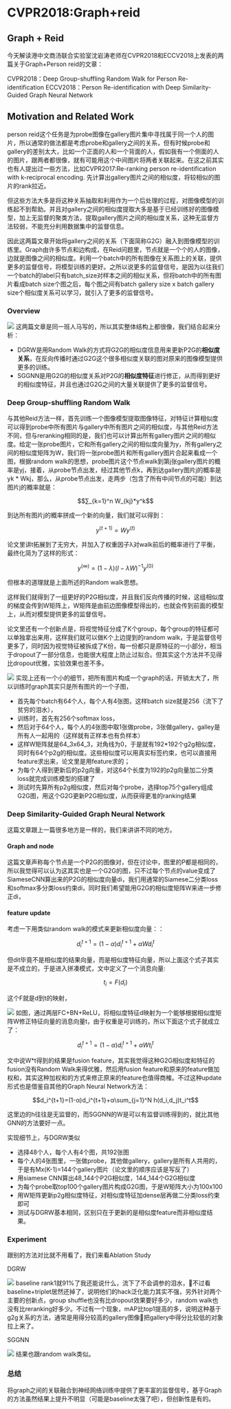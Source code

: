 # CVPR2018:Graph+reid

## Graph + Reid

今天解读港中文商汤联合实验室沈岩涛老师在CVPR2018和ECCV2018上发表的两篇关于Graph+Person reid的文章：

CVPR2018：Deep Group-shuffling Random Walk for Person Re-identification ECCV2018：Person Re-identification with Deep Similarity-Guided Graph Neural Network

## Motivation and Related Work

person reid这个任务是为probe图像在gallery图片集中寻找属于同一个人的图片，所以通常的做法都是考虑probe和gallery之间的关系，但有时候probe和gallery的差别太大，比如一个正面的人和一个背面的人，假如我有一个侧面的人的图片，跟两者都很像，就有可能用这个中间图片将两者关联起来。在这之前其实也有人提出过一些方法，比如CVPR2017:Re-ranking person re-identification with k-reciprocal encoding. 先计算出gallery图片之间的相似度，将较相似的图片的rank拉近。

但这些方法大多是将这种关系抽取和利用作为一个后处理的过程，对图像模型的训练起不到帮助。并且对gallery之间的相似度提取大多是基于已经训练好的图像模型，加上无监督的聚类方法，提取gallery图片之间的相似度关系，这种无监督方法较弱，不能充分利用数据集中的监督信息。

因此这两篇文章开始将gallery之间的关系（下面简称G2G）融入到图像模型的训练里。Graph由许多节点和边构成，在Reid问题里，节点就是一个个的人的图像，边就是图像之间的相似度。利用一个batch中的所有图像在关系图上的关联，提供更多的监督信号，将模型训练的更好。之所以说更多的监督信号，是因为以往我们一个batch的label只有batch\_size对样本之间的相似关系，但将batch中的所有图片看成batch size个图之后，每个图之间有batch gallery size x batch gallery size个相似度关系可以学习，就引入了更多的监督信号。

### Overview

![](cuhk_sentimes_0.png)
这两篇文章是同一班人马写的，所以其实整体结构上都很像，我们结合起来分析：

* DGRW是用Random Walk的方式将G2G的相似度信息用来更新P2G的**相似度关系**，在反向传播时通过G2G这个很多相似度关联的图对原来的图像模型提供更多的训练。
* SGGNN是用G2G的相似度关系对P2G的**相似度特征**进行修正，从而得到更好的相似度特征，并且也通过G2G之间的大量关联提供了更多的监督信号。

### Deep Group-shuffling Random Walk

与其他Reid方法一样，首先训练一个图像模型提取图像特征，对特征计算相似度可以得到probe中所有图片与gallery中所有图片之间的相似度，与其他Reid方法不同，但与reranking相同的是，我们也可以计算出所有gallery图片之间的相似度。给定一张probe图片，它和所有gallery之间的相似度向量为y，所有gallery之间的相似度矩阵为W，我们将一张probe图片和所有gallery图片合起来看成一个图，根据random walk的思想，probe图片这个节点walk到第j张gallery图片的概率是yj，接着，从probe节点出发，经过其他节点k，再到达gallery图片j的概率是yk \* Wkj，那么，从probe节点出发，走两步（包含了所有中间节点的可能）到达图片j的概率就是：

$$∑_{k=1}^n W_{kj}*y^k$$

到达所有图片j的概率拼成一个新的向量，我们就可以得到：

$$y^{(t+1)} = Wy^{(t)}$$

论文里讲t拓展到了无穷大，并加入了权重因子λ对walk前后的概率进行了平衡，最终化简为了这样的形式：

$$y^(\infty)=(1-\lambda )(I-\lambda W)^{-1}y^{(0)}$$

但根本的道理就是上面所述的Random walk思想。

这样我们就得到了一组更好的P2G相似度，并且我们反向传播的时候，这组相似度的梯度会传到W矩阵上，W矩阵是由前边图像模型得出的，也就会传到前面的模型上，从而对模型提供更多的监督信号。

论文里还有一个创新点是，将视觉特征分成了K个group，每个group的特征都可以单独拿出来用，这样我们就可以做K个上边提到的random walk，于是监督信号更多了，同时因为视觉特征被拆成了K份，每一份都只是原特征的一小部分，相当于dropout了一部分信息，也能很大程度上防止过拟合。但其实这个方法并不见得比dropout优雅，实验效果也差不多。

![](cuhk_sentimes_1.png)
实现上还有一个小的细节，把所有图片构成一个graph的话，开销太大了，所以训练时graph其实只是所有图片的一个子图，

* 首先每个batch有64个人，每个人有4张图，这样batch size就是256（流下了贫穷的泪水），
* 训练时，首先有256个softmax loss，
* 然后对于64个人，每个人的4张图中取1张做probe，3张做gallery，galley是所有人一起用的（这样就有正样本也有负样本）
* 这样W矩阵就是64_3x64_3，对角线为0，于是就有192\*192个g2g相似度，同时有64个p2g的相似度。这些相似度可以用真实标签约束，也可以直接用feature求出来，论文里是用feature求的；
* 为每个人得到更新后的p2g向量，对这64个长度为192的p2g向量加二分类loss就完成训练模型的搭建了
* 测试时先算所有p2g相似度，然后对每个probe，选择top75个gallery组成G2G图，用这个G2G更新P2G相似度，从而获得更准的ranking结果

### Deep Similarity-Guided Graph Neural Network

这篇文章跟上一篇很多地方是一样的，我们来讲讲不同的地方。

#### Graph and node

这篇文章声称每个节点是一个P2G的图像对，但在讨论中，图里的P都是相同的，所以我觉得可以认为这其实也是一个G2G的图，只不过每个节点的value变成了SiameseCNN算出来的P2G的相似度向量di，我们用通常的Siamese二分类loss和softmax多分类loss约束di，同时我们希望能用G2G的相似度矩阵W来进一步修正di，

#### feature update

考虑一下用类似random walk的模式来更新相似度向量：：

$$d_i^{t+1}=(1-α)d_i^{t+1}+αWd_i^t$$

但dit毕竟不是相似度的结果向量，而是相似度特征向量，所以上面这个式子其实是不成立的，于是进入拼凑模式，文中定义了一个消息向量:

$$t_i=F(d_i)$$

这个F就是d到t的映射，

![](cuhk_sentimes_2.png)
如图，通过两层FC+BN+ReLU，将相似度特征d映射为一个能够根据相似度矩阵W修正特征向量的消息向量t，由于权重是可训练的，所以下面这个式子就成立了：

$$d_i^{t+1}=(1-α)d_i^{t+1}+αWt_i^t$$

文中说W\*t得到的结果是fusion feature，其实我觉得这种G2G相似度和特征的fusion没有Random Walk来得优雅，然后用fusion feature和原来的feature做加权和，其实这种加权和的方式来修正原来的feature也值得商榷。不过这种update形式也是借鉴自其他的Graph Neural Network方法：

$$d_i^{t+1}=(1-α)d_i^{t+1}+α\sum_{j=1}^N h(d_i,d_j)t_i^t$$

这里边的h往往是无监督的，而SGGNN的W是可以有监督训练得到的，就比其他GNN的方法要好一点。

实现细节上，与DGRW类似

* 选择48个人，每个人有4个图，共192张图
* 每个人的4张图里，一张做probe，其他做gallery，gallery是所有人共用的，于是有Mx\(K-1\)=144个gallery图片（论文里的顺序应该是写反了）
* 用siamese CNN算出48_144个P2G相似度，144_144个G2G相似度
* 为每个probe取top100个gallery图片构成G2G图，于是W矩阵大小为100x100
* 用W矩阵更新p2g相似度特征，对相似度特征加dense层再做二分类loss约束即可
* 测试与DGRW基本相同，区别只在于更新的是相似度feature而非相似度结果。

### Experiment

跟别的方法对比就不用看了，我们来看Ablation Study

DGRW

![](cuhk_sentimes_3.png)
baseline rank1就91%了我还能说什么，流下了不会调参的泪水，不过看baseline+triplet居然还掉了，说明他们的hack泛化能力其实不强，另外针对两个主要的创新点，group shuffle也没有比dropout效果要好多少，random walk也没有比reranking好多少。不过有一个现象，mAP比top1提高的多，说明这种基于g2g关系的方法，通常是用得分较高的gallery图像把gallery中得分比较低的对象拉上来了。

SGGNN

![](cuhk_sentimes_4.png)
结果也跟random walk类似。

### 总结

将graph之间的关联融合到神经网络训练中提供了更丰富的监督信号，基于Graph的方法虽然结果上提升不明显（可能是baseline太强了吧），但创新性是有的。

